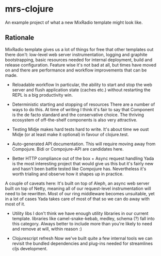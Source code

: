 # mrs-clojure

An example project of what a new MixRadio template might look like.

## Rationale

MixRadio template gives us a lot of things for free that other templates out there don't: low-level web server instrumentation, logging and graphite bootstrapping, basic resources needed for internal deployment, build and release configuration. Feature wise it's not bad at all, but times have moved on and there are performance and workflow improvements that can be made.

* Reloadable workflow
In particular, the ability to start and stop the web server and flush application state (caches etc.) without restarting the REPL is a big productivity win.

* Deterministic starting and stopping of resources
There are a number of ways to do this. At time of writing I think it's fair to say that Component is the de facto standard and the conservative choice. The thriving ecosystem of off-the-shelf components is also very attractive.

* Testing
Midje makes hard tests hard to write. It's about time we oust Midje (or at least make it optional) in favour of clojure.test.

* Auto-generated API documentation.
This will require moving away from Compojure. Bidi or Compojure-API are candidates here.

* Better HTTP compliance out of the box + Async request handling
Yada is the most interesting project that would give us this but it's fairly new and hasn't been battle tested like Compojure has. Nevertheless it's worth trialing and observe how it shapes up in practice.

A couple of caveats here: It's built on top of Aleph, an async web server built on top of Netty, meaning all of our request-level instrumentation will need to be rewritten. Most of our ring middleware becomes unsuitable, yet in a lot of cases Yada takes care of most of that so we can do away with most of it.

* Utility libs
I don't think we have enough utility libraries in our current template. libraries like camel-snake-kebab, medley, schema (?) fall into this category. Always better to include more than you're likely to need and remove at will, within reason :)

* Clojurescript refresh
Now we've built quite a few internal tools we can revisit the bundled dependencies and plug-ins needed for streamlines cljs development.
